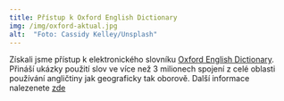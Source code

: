 ```yaml
---
title: Přístup k Oxford English Dictionary
img: /img/oxford-aktual.jpg
alt:  "Foto: Cassidy Kelley/Unsplash"
---
```


Získali jsme přístup k elektronického slovníku [Oxford English Dictionary](http://www.oed.com/). 
Přináší ukázky použití slov ve více než 3 milionech spojení z celé oblasti
používání angličtiny jak geograficky tak oborově.  Další informace nalezenete
[zde](http://www.aip.cz/produkty/642-oxford-english-dictionary-online/)
